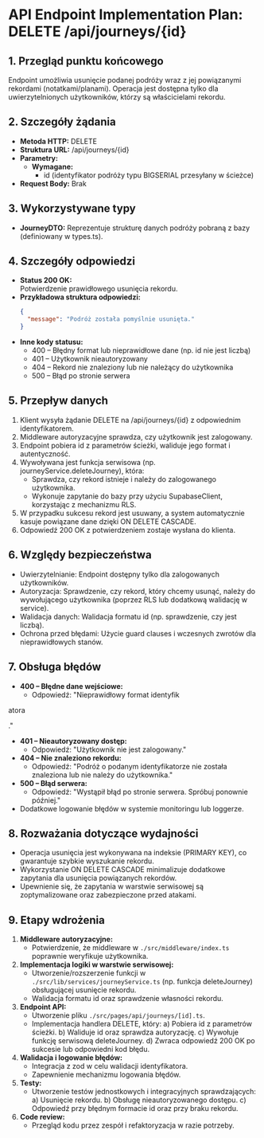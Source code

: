 # API Endpoint Implementation Plan: DELETE /api/journeys/{id}

## 1. Przegląd punktu końcowego
Endpoint umożliwia usunięcie podanej podróży wraz z jej powiązanymi rekordami (notatkami/planami). Operacja jest dostępna tylko dla uwierzytelnionych użytkowników, którzy są właścicielami rekordu.

## 2. Szczegóły żądania
- **Metoda HTTP:** DELETE
- **Struktura URL:** /api/journeys/{id}
- **Parametry:**
  - **Wymagane:** 
    - id (identyfikator podróży typu BIGSERIAL przesyłany w ścieżce)
- **Request Body:** Brak

## 3. Wykorzystywane typy
- **JourneyDTO:** Reprezentuje strukturę danych podróży pobraną z bazy (definiowany w types.ts).

## 4. Szczegóły odpowiedzi
- **Status 200 OK:**  
  Potwierdzenie prawidłowego usunięcia rekordu.
- **Przykładowa struktura odpowiedzi:**
  ```json
  {
    "message": "Podróż została pomyślnie usunięta."
  }
  ```
- **Inne kody statusu:**
  - 400 – Błędny format lub nieprawidłowe dane (np. id nie jest liczbą)
  - 401 – Użytkownik nieautoryzowany
  - 404 – Rekord nie znaleziony lub nie należący do użytkownika
  - 500 – Błąd po stronie serwera

## 5. Przepływ danych
1. Klient wysyła żądanie DELETE na /api/journeys/{id} z odpowiednim identyfikatorem.
2. Middleware autoryzacyjne sprawdza, czy użytkownik jest zalogowany.
3. Endpoint pobiera id z parametrów ścieżki, waliduje jego format i autentyczność.
4. Wywoływana jest funkcja serwisowa (np. journeyService.deleteJourney), która:
   - Sprawdza, czy rekord istnieje i należy do zalogowanego użytkownika.
   - Wykonuje zapytanie do bazy przy użyciu SupabaseClient, korzystając z mechanizmu RLS.
5. W przypadku sukcesu rekord jest usuwany, a system automatycznie kasuje powiązane dane dzięki ON DELETE CASCADE.
6. Odpowiedź 200 OK z potwierdzeniem zostaje wysłana do klienta.

## 6. Względy bezpieczeństwa
- Uwierzytelnianie: Endpoint dostępny tylko dla zalogowanych użytkowników.
- Autoryzacja: Sprawdzenie, czy rekord, który chcemy usunąć, należy do wywołującego użytkownika (poprzez RLS lub dodatkową walidację w service).
- Walidacja danych: Walidacja formatu id (np. sprawdzenie, czy jest liczbą).
- Ochrona przed błędami: Użycie guard clauses i wczesnych zwrotów dla nieprawidłowych stanów.

## 7. Obsługa błędów
- **400 – Błędne dane wejściowe:**  
  - Odpowiedź: "Nieprawidłowy format identyfik

atora

."
- **401 – Nieautoryzowany dostęp:**  
  - Odpowiedź: "Użytkownik nie jest zalogowany."
- **404 – Nie znaleziono rekordu:**  
  - Odpowiedź: "Podróż o podanym identyfikatorze nie została znaleziona lub nie należy do użytkownika."
- **500 – Błąd serwera:**  
  - Odpowiedź: "Wystąpił błąd po stronie serwera. Spróbuj ponownie później."
- Dodatkowe logowanie błędów w systemie monitoringu lub loggerze.

## 8. Rozważania dotyczące wydajności
- Operacja usunięcia jest wykonywana na indeksie (PRIMARY KEY), co gwarantuje szybkie wyszukanie rekordu.
- Wykorzystanie ON DELETE CASCADE minimalizuje dodatkowe zapytania dla usunięcia powiązanych rekordów.
- Upewnienie się, że zapytania w warstwie serwisowej są zoptymalizowane oraz zabezpieczone przed atakami.

## 9. Etapy wdrożenia
1. **Middleware autoryzacyjne:**
   - Potwierdzenie, że middleware w `./src/middleware/index.ts` poprawnie weryfikuje użytkownika.
2. **Implementacja logiki w warstwie serwisowej:**
   - Utworzenie/rozszerzenie funkcji w `./src/lib/services/journeyService.ts` (np. funkcja deleteJourney) obsługującej usunięcie rekordu.
   - Walidacja formatu id oraz sprawdzenie własności rekordu.
3. **Endpoint API:**
   - Utworzenie pliku `./src/pages/api/journeys/[id].ts`.
   - Implementacja handlera DELETE, który:
     a) Pobiera id z parametrów ścieżki.
     b) Waliduje id oraz sprawdza autoryzację.
     c) Wywołuje funkcję serwisową deleteJourney.
     d) Zwraca odpowiedź 200 OK po sukcesie lub odpowiedni kod błędu.
4. **Walidacja i logowanie błędów:**
   - Integracja z zod w celu walidacji identyfikatora.
   - Zapewnienie mechanizmu logowania błędów.
5. **Testy:**
   - Utworzenie testów jednostkowych i integracyjnych sprawdzających:
     a) Usunięcie rekordu.
     b) Obsługę nieautoryzowanego dostępu.
     c) Odpowiedź przy błędnym formacie id oraz przy braku rekordu.
6. **Code review:**
   - Przegląd kodu przez zespół i refaktoryzacja w razie potrzeby.
